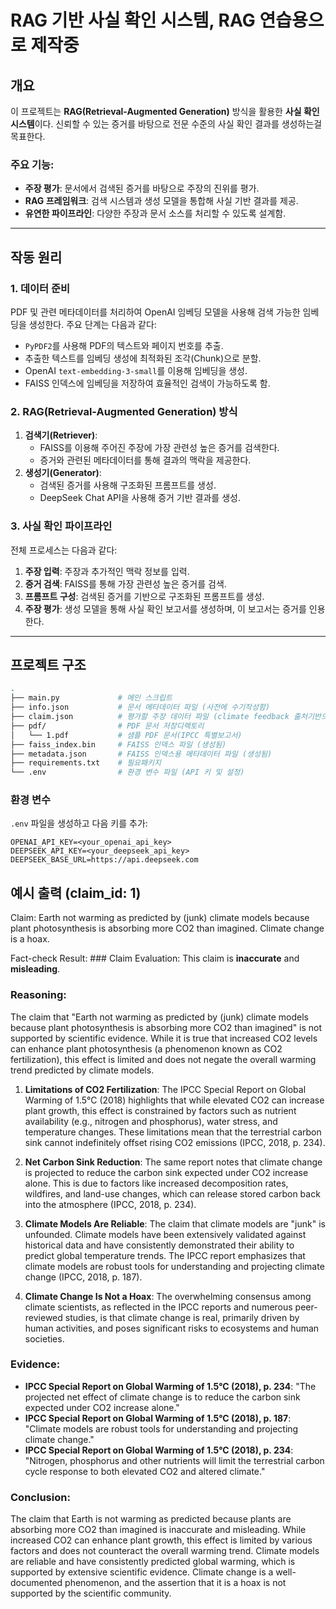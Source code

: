 # RAG 기반 사실 확인 시스템, RAG 연습용으로 제작중

## 개요

이 프로젝트는 **RAG(Retrieval-Augmented Generation)** 방식을 활용한 **사실 확인 시스템**이다. 신뢰할 수 있는 증거를 바탕으로 전문 수준의 사실 확인 결과를 생성하는걸 목표한다.

### 주요 기능:
- **주장 평가**: 문서에서 검색된 증거를 바탕으로 주장의 진위를 평가.
- **RAG 프레임워크**: 검색 시스템과 생성 모델을 통합해 사실 기반 결과를 제공.
- **유연한 파이프라인**: 다양한 주장과 문서 소스를 처리할 수 있도록 설계함.

---

## 작동 원리

### 1. 데이터 준비
PDF 및 관련 메타데이터를 처리하여 OpenAI 임베딩 모델을 사용해 검색 가능한 임베딩을 생성한다. 주요 단계는 다음과 같다:
- `PyPDF2`를 사용해 PDF의 텍스트와 페이지 번호를 추출.
- 추출한 텍스트를 임베딩 생성에 최적화된 조각(Chunk)으로 분할.
- OpenAI `text-embedding-3-small`를 이용해 임베딩을 생성.
- FAISS 인덱스에 임베딩을 저장하여 효율적인 검색이 가능하도록 함.

### 2. RAG(Retrieval-Augmented Generation) 방식
1. **검색기(Retriever)**:
   - FAISS를 이용해 주어진 주장에 가장 관련성 높은 증거를 검색한다.
   - 증거와 관련된 메타데이터를 통해 결과의 맥락을 제공한다.
2. **생성기(Generator)**:
   - 검색된 증거를 사용해 구조화된 프롬프트를 생성.
   - DeepSeek Chat API을 사용해 증거 기반 결과를 생성.

### 3. 사실 확인 파이프라인
전체 프로세스는 다음과 같다:
1. **주장 입력**: 주장과 추가적인 맥락 정보를 입력.
2. **증거 검색**: FAISS를 통해 가장 관련성 높은 증거를 검색.
3. **프롬프트 구성**: 검색된 증거를 기반으로 구조화된 프롬프트를 생성.
4. **주장 평가**: 생성 모델을 통해 사실 확인 보고서를 생성하며, 이 보고서는 증거를 인용한다.

---

## 프로젝트 구조
```bash
.
├── main.py             # 메인 스크립트
├── info.json           # 문서 메타데이터 파일 (사전에 수기작성함)
├── claim.json          # 평가할 주장 데이터 파일 (climate feedback 출처기반으로 수기작성함.)
├── pdf/                # PDF 문서 저장디렉토리
│   └── 1.pdf           # 샘플 PDF 문서(IPCC 특별보고서)
├── faiss_index.bin     # FAISS 인덱스 파일 (생성됨)
├── metadata.json       # FAISS 인덱스용 메타데이터 파일 (생성됨)
├── requirements.txt    # 필요패키지
└── .env                # 환경 변수 파일 (API 키 및 설정)
```


### 환경 변수
`.env` 파일을 생성하고 다음 키를 추가:
```env
OPENAI_API_KEY=<your_openai_api_key>
DEEPSEEK_API_KEY=<your_deepseek_api_key>
DEEPSEEK_BASE_URL=https://api.deepseek.com
```

## 예시 출력 (claim_id: 1)

Claim: Earth not warming as predicted by (junk) climate models because plant photosynthesis is absorbing more CO2 than imagined. Climate change is a hoax.

Fact-check Result: ### Claim Evaluation:
This claim is **inaccurate** and **misleading**.

### Reasoning:
The claim that "Earth not warming as predicted by (junk) climate models because plant photosynthesis is absorbing more CO2 than imagined" is not supported by scientific evidence. While it is true that increased CO2 levels can enhance plant photosynthesis (a phenomenon known as CO2 fertilization), this effect is limited and does not negate the overall warming trend predicted by climate models. 

1. **Limitations of CO2 Fertilization**: The IPCC Special Report on Global Warming of 1.5°C (2018) highlights that while elevated CO2 can increase plant growth, this effect is constrained by factors such as nutrient availability (e.g., nitrogen and phosphorus), water stress, and temperature changes. These limitations mean that the terrestrial carbon sink cannot indefinitely offset rising CO2 emissions (IPCC, 2018, p. 234).

2. **Net Carbon Sink Reduction**: The same report notes that climate change is projected to reduce the carbon sink expected under CO2 increase alone. This is due to factors like increased decomposition rates, wildfires, and land-use changes, which can release stored carbon back into the atmosphere (IPCC, 2018, p. 234).

3. **Climate Models Are Reliable**: The claim that climate models are "junk" is unfounded. Climate models have been extensively validated against historical data and have consistently demonstrated their ability to predict global temperature trends. The IPCC report emphasizes that climate models are robust tools for understanding and projecting climate change (IPCC, 2018, p. 187).

4. **Climate Change Is Not a Hoax**: The overwhelming consensus among climate scientists, as reflected in the IPCC reports and numerous peer-reviewed studies, is that climate change is real, primarily driven by human activities, and poses significant risks to ecosystems and human societies.

### Evidence:
- **IPCC Special Report on Global Warming of 1.5°C (2018), p. 234**: "The projected net effect of climate change is to reduce the carbon sink expected under CO2 increase alone."
- **IPCC Special Report on Global Warming of 1.5°C (2018), p. 187**: "Climate models are robust tools for understanding and projecting climate change."
- **IPCC Special Report on Global Warming of 1.5°C (2018), p. 234**: "Nitrogen, phosphorus and other nutrients will limit the terrestrial carbon cycle response to both elevated CO2 and altered climate."

### Conclusion:
The claim that Earth is not warming as predicted because plants are absorbing more CO2 than imagined is inaccurate and misleading. While increased CO2 can enhance plant growth, this effect is limited by various factors and does not counteract the overall warming trend. Climate models are reliable and have consistently predicted global warming, which is supported by extensive scientific evidence. Climate change is a well-documented phenomenon, and the assertion that it is a hoax is not supported by the scientific community.
